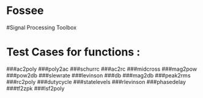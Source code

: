 # Fossee
#Signal Processing Toolbox
# Test Cases for functions :
###ac2poly
###poly2ac
###schurrc
###ac2rc
###midcross
###mag2pow
###pow2db
###slewrate
###levinson
###db
###mag2db
###peak2rms
###rc2poly
###dutycycle
###statelevels
###rlevinson
###phasedelay
###tf2zpk
###lsf2poly